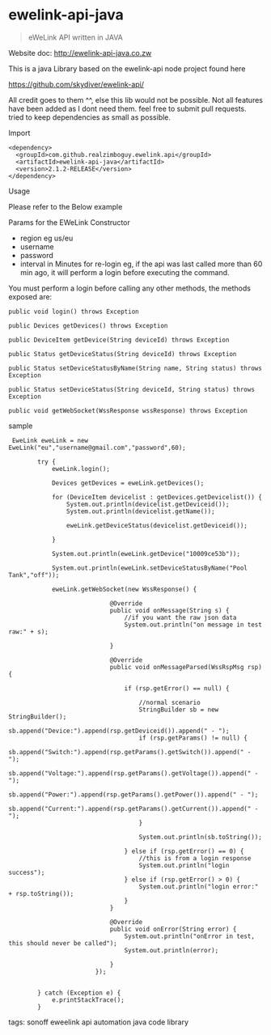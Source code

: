 
# ewelink-api-java
> eWeLink API written in JAVA

Website doc: http://ewelink-api-java.co.zw

This is a java Library based on the ewelink-api node project found here

https://github.com/skydiver/ewelink-api/

All credit goes to them ^^, else this lib would not be possible. Not all features have been added as I dont need them. feel free to submit pull requests.
tried to keep dependencies as small as possible. 

Import

    <dependency>
      <groupId>com.github.realzimboguy.ewelink.api</groupId>
      <artifactId>ewelink-api-java</artifactId>
      <version>2.1.2-RELEASE</version>
    </dependency>


Usage

Please refer to the Below example 

Params for the EWeLink Constructor
- region eg us/eu
- username
- password
- interval in Minutes for re-login eg, if the api was last called more than 60 min ago, it will perform a login before executing the command.

You must perform a login before calling any other methods, the methods exposed are:

    public void login() throws Exception
    
    public Devices getDevices() throws Exception
    
    public DeviceItem getDevice(String deviceId) throws Exception
    
    public Status getDeviceStatus(String deviceId) throws Exception
    
    public Status setDeviceStatusByName(String name, String status) throws Exception
    
    public Status setDeviceStatus(String deviceId, String status) throws Exception
    
    public void getWebSocket(WssResponse wssResponse) throws Exception

sample 

     EweLink eweLink = new EweLink("eu","username@gmail.com","password",60);
    
            try {
                eweLink.login();
                
                Devices getDevices = eweLink.getDevices();
    
                for (DeviceItem devicelist : getDevices.getDevicelist()) {
                    System.out.println(devicelist.getDeviceid());
                    System.out.println(devicelist.getName());
    
                    eweLink.getDeviceStatus(devicelist.getDeviceid());
    
                }
   
                System.out.println(eweLink.getDevice("10009ce53b"));
 
                System.out.println(eweLink.setDeviceStatusByName("Pool Tank","off"));
                
                eweLink.getWebSocket(new WssResponse() {
                
                                @Override
                                public void onMessage(String s) {
                                    //if you want the raw json data
                                    System.out.println("on message in test raw:" + s);
                
                                }
                
                                @Override
                                public void onMessageParsed(WssRspMsg rsp) {
                
                                    if (rsp.getError() == null) {
                
                                        //normal scenario
                                        StringBuilder sb = new StringBuilder();
                                        sb.append("Device:").append(rsp.getDeviceid()).append(" - ");
                                        if (rsp.getParams() != null) {
                                            sb.append("Switch:").append(rsp.getParams().getSwitch()).append(" - ");
                                            sb.append("Voltage:").append(rsp.getParams().getVoltage()).append(" - ");
                                            sb.append("Power:").append(rsp.getParams().getPower()).append(" - ");
                                            sb.append("Current:").append(rsp.getParams().getCurrent()).append(" - ");
                                        }
                
                                        System.out.println(sb.toString());
                
                                    } else if (rsp.getError() == 0) {
                                        //this is from a login response
                                        System.out.println("login success");
                                    } else if (rsp.getError() > 0) {
                                        System.out.println("login error:" + rsp.toString());
                                    }
                                }
                
                                @Override
                                public void onError(String error) {
                                    System.out.println("onError in test, this should never be called");
                                    System.out.println(error);
                
                                }
                            });
    
    
            } catch (Exception e) {
                e.printStackTrace();
            }

tags: 
sonoff eweelink api automation java code library
